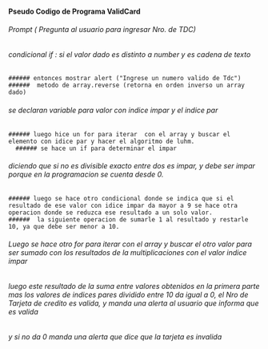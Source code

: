 #### Pseudo Codigo de Programa ValidCard
###### Prompt ( Pregunta al usuario para ingresar Nro. de TDC)
  ###### condicional if : si el valor dado es distinto a number y es cadena de texto
    ###### entonces mostrar alert ("Ingrese un numero valido de Tdc")
    ######  metodo de array.reverse (retorna en orden inverso un array dado)
  ######  se declaran variable para valor con indice impar y el indice par
    ###### luego hice un for para iterar  con el array y buscar el elemento con idice par y hacer el algoritmo de luhm.
      ###### se hace un if para determinar el impar
  ###### diciendo que si no es divisible exacto entre dos es impar, y debe ser impar porque en la programacion se cuenta desde 0.
    ###### luego se hace otro condicional donde se indica que si el resultado de ese valor con idice impar da mayor a 9 se hace otra operacion donde se reduzca ese resultado a un solo valor.
    ######  la siguiente operacion de sumarle 1 al resultado y restarle 10, ya que debe ser menor a 10.
  ######   Luego se hace otro for para iterar con el array y buscar el otro valor para ser sumado con los resultados de la multiplicaciones con el valor indice impar
  ###### luego este resultado de la suma entre valores obtenidos en la primera parte mas los valores de indices pares dividido entre 10 da igual a 0, el Nro de Tarjeta de credito es valida, y manda una alerta al usuario que informa que es valida
  ###### y si no da 0  manda una alerta que dice que la tarjeta es invalida
